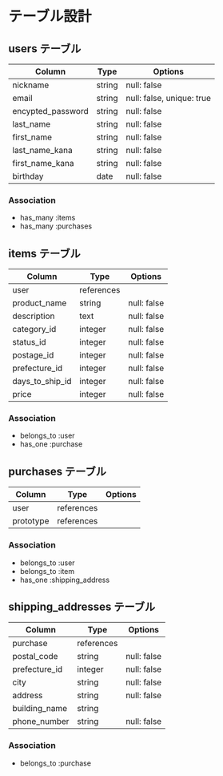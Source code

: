 # テーブル設計

## users テーブル

| Column            | Type   | Options                   |
| ------------------| ------ | ------------------------- |
| nickname          | string | null: false               |
| email             | string | null: false, unique: true |
| encypted_password | string | null: false               |
| last_name         | string | null: false               |
| first_name        | string | null: false               |
| last_name_kana    | string | null: false               |
| first_name_kana   | string | null: false               |
| birthday          |  date  | null: false               |

### Association

- has_many :items
- has_many :purchases

## items テーブル

| Column          | Type       | Options     |
| --------------- | ---------- | ----------- |
| user            | references |             |
| product_name    |   string   | null: false |
| description     |    text    | null: false |
| category_id     |   integer  | null: false |
| status_id       |   integer  | null: false |
| postage_id      |   integer  | null: false |
| prefecture_id   |   integer  | null: false |
| days_to_ship_id |   integer  | null: false |
| price           |   integer  | null: false |

### Association

- belongs_to :user
- has_one :purchase

## purchases テーブル

| Column    | Type       | Options     |
| --------- | ---------- | ----------- |
| user      | references |             |
| prototype | references |             |

### Association

- belongs_to :user
- belongs_to :item
- has_one :shipping_address

## shipping_addresses テーブル

| Column          | Type       | Options     |
| --------------- | ---------- | ----------- |
| purchase        | references |             |
| postal_code     |   string   | null: false |
| prefecture_id   |   integer  | null: false |
| city            |   string   | null: false |
| address         |   string   | null: false |
| building_name   |   string   |             |
| phone_number    |   string   | null: false |

### Association

- belongs_to :purchase